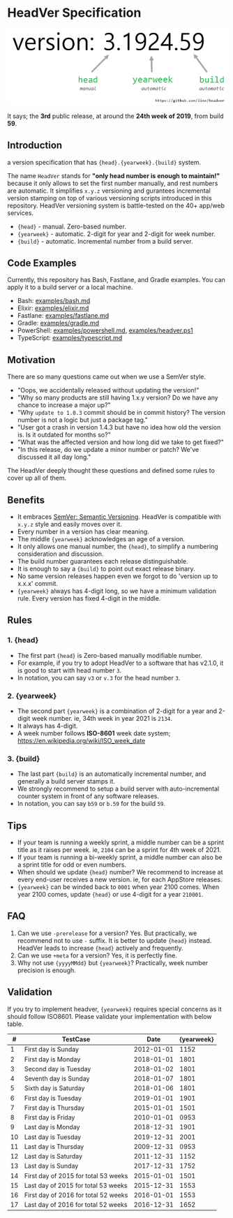# HeadVer Specification

![example](images/example.png)

It says; the **3rd** public release, at around the **24th week of 2019**, from build **59**.

## Introduction

a version specification that has `{head}.{yearweek}.{build}` system.

The name `HeadVer` stands for **"only head number is enough to maintain!"** because it only allows to set the first number manually, and rest numbers are automatic. It simplifies `x.y.z` versioning and gurantees incremental version stamping on top of various versioning scripts introduced in this repository. HeadVer versioning system is battle-tested on the 40+ app/web services.

- `{head}` - manual. Zero-based number.
- `{yearweek}` - automatic. 2-digit for year and 2-digit for week number.
- `{build}` - automatic. Incremental number from a build server.

## Code Examples

Currently, this repository has Bash, Fastlane, and Gradle examples. You can apply it to a build server or a local machine.

- Bash: [examples/bash.md](examples/bash.md)
- Elixir: [examples/elixir.md](examples/elixir.md)
- Fastlane: [examples/fastlane.md](examples/fastlane.md)
- Gradle: [examples/gradle.md](examples/gradle.md)
- PowerShell: [examples/powershell.md](examples/powershell.md), [examples/headver.ps1](examples/headver.ps1)
- TypeScript: [examples/typescript.md](examples/typescript.md)

## Motivation

There are so many questions came out when we use a SemVer style.
- "Oops, we accidentally released without updating the version!" 
- "Why so many products are still having 1.x.y version? Do we have any chance to increase a major up?"
- "Why `update to 1.0.3` commit should be in commit history? The version number is not a logic but just a package tag."
- "User got a crash in version 1.4.3 but have no idea how old the version is. Is it outdated for months so?"
- "What was the affected version and how long did we take to get fixed?"
- "In this release, do we update a minor number or patch? We've discussed it all day long."

The HeadVer deeply thought these questions and defined some rules to cover up all of them.


## Benefits

- It embraces [SemVer; Semantic Versioning](https://github.com/semver/semver). HeadVer is compatible with `x.y.z` style and easily moves over it.
- Every number in a version has clear meaning.
- The middle `{yearweek}` acknowledges an age of a version.
- It only allows one manual number, the `{head}`, to simplify a numbering consideration and discussion.
- The build number guarantees each release distinguishable.
- It is enough to say a `{build}` to point out exact release binary.
- No same version releases happen even we forgot to do 'version up to x.x.x' commit.
- `{yearweek}` always has 4-digit long, so we have a minimum validation rule. Every version has fixed 4-digit in the middle.

## Rules

### 1. {head}
- The first part `{head}` is Zero-based manually modifiable number.
- For example, if you try to adopt HeadVer to a software that has v2.1.0, it is good to start with head number `3`.
- In notation, you can say `v3` or `v.3` for the head number `3`.

### 2. {yearweek}
- The second part `{yearweek}` is a combination of 2-digit for a year and 2-digit week number. ie, 34th week in year 2021 is `2134`.
- It always has 4-digit.
- A week number follows **ISO-8601** week date system; https://en.wikipedia.org/wiki/ISO_week_date

### 3. {build}
- The last part `{build}` is an automatically incremental number, and generally a build server stamps it.
- We strongly recommend to setup a build server with auto-incremental counter system in front of any software releases.
- In notation, you can say `b59` or `b.59` for the build `59`.

## Tips
- If your team is running a weekly sprint, a middle number can be a sprint title as it raises per week. ie, `2104` can be a sprint for 4th week of 2021.
- If your team is running a bi-weekly sprint, a middle number can also be a sprint title for odd or even numbers.
- When should we update `{head}` number? We recommend to increase at every end-user receives a new version. ie, for each AppStore releases.
- `{yearweek}` can be winded back to `0001` when year 2100 comes. When year 2100 comes, update `{head}` or use 4-digit for a year `210001`.

## FAQ
1. Can we use `-prerelease` for a version? Yes. But practically, we recommend not to use `-` suffix. It is better to update `{head}` instead. HeadVer leads to increase `{head}` actively and frequently.
1. Can we use `+meta` for a version? Yes, it is perfectly fine.
1. Why not use `{yyyyMMdd}` but `{yearweek}`? Practically, week number precision is enough.

## Validation

If you try to implement headver, `{yearweek}` requires special concerns as it should follow ISO8601. Please validate your implementation with below table.

|#| TestCase | Date | {yearweek} | 
|-|----------|--------|------|
|1|First day is Sunday| 2012-01-01 | 1152 |
|2|First day is Monday| 2018-01-01 | 1801 |
|3|Second day is Tuesday| 2018-01-02 | 1801 |
|4|Seventh day is Sunday| 2018-01-07 | 1801 |
|5|Sixth day is Saturday| 2018-01-06 | 1801 |
|6|First day is Tuesday |2019-01-01 | 1901 |
|7|First day is Thursday| 2015-01-01 | 1501 |
|8|First day is Friday| 2010-01-01 | 0953 |
|9|Last day is Monday| 2018-12-31 | 1901 |
|10|Last day is Tuesday| 2019-12-31 | 2001 |
|11|Last day is Thursday| 2009-12-31 | 0953 |
|12|Last day is Saturday| 2011-12-31 | 1152 |
|13|Last day is Sunday | 2017-12-31 | 1752 |
|14|First day of 2015 for total 53 weeks| 2015-01-01 | 1501 |
|15|Last day of 2015 for total 53 weeks| 2015-12-31 | 1553 |
|16|First day of 2016 for total 52 weeks| 2016-01-01 | 1553 |
|17|Last day of 2016 for total 52 weeks | 2016-12-31 | 1652 |
